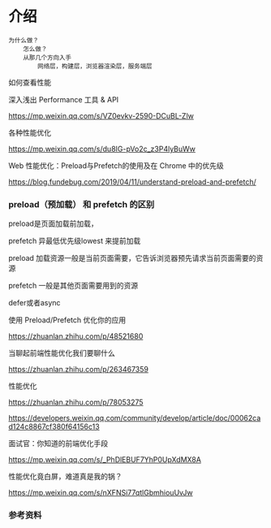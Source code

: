 # 介绍



    为什么做？
        怎么做？
        从那几个方向入手
            网络层，构建层，浏览器渲染层，服务端层



如何查看性能

深入浅出 Performance 工具 & API

https://mp.weixin.qq.com/s/VZ0evkv-2590-DCuBL-Zlw




各种性能优化

https://mp.weixin.qq.com/s/du8IG-pVo2c_z3P4lyBuWw



Web 性能优化：Preload与Prefetch的使用及在 Chrome 中的优先级

https://blog.fundebug.com/2019/04/11/understand-preload-and-prefetch/

### preload（预加载） 和 prefetch 的区别

preload是页面加载前加载，

prefetch 异最低优先级lowest 来提前加载

preload 加载资源一般是当前页面需要，它告诉浏览器预先请求当前页面需要的资源

prefetch 一般是其他页面需要用到的资源



defer或者async



使用 Preload/Prefetch 优化你的应用

https://zhuanlan.zhihu.com/p/48521680





当聊起前端性能优化我们要聊什么

https://zhuanlan.zhihu.com/p/263467359





性能优化

https://zhuanlan.zhihu.com/p/78053275





https://developers.weixin.qq.com/community/develop/article/doc/00062cad124c8867cf380f64156c13





面试官：你知道的前端优化手段

https://mp.weixin.qq.com/s/_PhDlEBUF7YhP0UpXdMX8A





性能优化竟白屏，难道真是我的锅？

https://mp.weixin.qq.com/s/nXFNSi77qtlGbmhiouUvJw



### 参考资料

